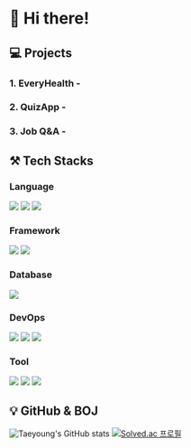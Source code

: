 # 👋 Hi there!
## 💻 Projects
### 1. EveryHealth - 
### 2. QuizApp - 
### 3. Job Q&A - 

## ⚒️ Tech Stacks
### Language
<img src="https://img.shields.io/badge/java-%23007396.svg?&style=for-the-badge&logo=java&logoColor=white" /> <img src="https://img.shields.io/badge/python-%233776AB.svg?&style=for-the-badge&logo=python&logoColor=white" /> <img src="https://img.shields.io/badge/c%2B%2B-%2300599C.svg?&style=for-the-badge&logo=c%2B%2B&logoColor=white" />

### Framework
<img src="https://img.shields.io/badge/springboot-6DB33F.svg?&style=for-the-badge&logo=springboot&logoColor=white" /> <img src="https://img.shields.io/badge/flask-%23000000.svg?&style=for-the-badge&logo=flask&logoColor=white" />

### Database
<img src="https://img.shields.io/badge/mysql-%234479A1.svg?&style=for-the-badge&logo=mysql&logoColor=white" />

### DevOps
<img src="https://img.shields.io/badge/github-%23181717.svg?&style=for-the-badge&logo=github&logoColor=white" /> <img src="https://img.shields.io/badge/docker-%232496ED.svg?&style=for-the-badge&logo=docker&logoColor=white" /> <img src="https://img.shields.io/badge/vercel-000000?style=for-the-badge&logo=vercel&logoColor=white">

### Tool
<img src="https://img.shields.io/badge/hotjar-FF3C00?style=for-the-badge&logo=hotjar&logoColor=white"> <img src="https://img.shields.io/badge/figma-F24E1E?style=for-the-badge&logo=figma&logoColor=white"> <img src="https://img.shields.io/badge/jira-0052CC?style=for-the-badge&logo=jira&logoColor=white"> 

## 💡 GitHub & BOJ
![Taeyoung's GitHub stats](https://github-readme-stats.vercel.app/api?username=kim-tae-yeong&show_icons=true&theme=tokyonight)
[![Solved.ac
프로필](http://mazassumnida.wtf/api/v2/generate_badge?boj=legends042700)](https://solved.ac/legends042700)
